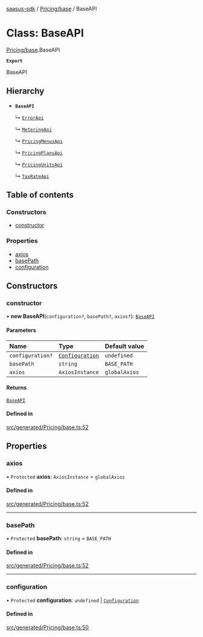 [saasus-sdk](../README.md) / [Pricing/base](../modules/Pricing_base.md) / BaseAPI

# Class: BaseAPI

[Pricing/base](../modules/Pricing_base.md).BaseAPI

**`Export`**

BaseAPI

## Hierarchy

- **`BaseAPI`**

  ↳ [`ErrorApi`](Pricing_api.ErrorApi.md)

  ↳ [`MeteringApi`](Pricing_api.MeteringApi.md)

  ↳ [`PricingMenusApi`](Pricing_api.PricingMenusApi.md)

  ↳ [`PricingPlansApi`](Pricing_api.PricingPlansApi.md)

  ↳ [`PricingUnitsApi`](Pricing_api.PricingUnitsApi.md)

  ↳ [`TaxRateApi`](Pricing_api.TaxRateApi.md)

## Table of contents

### Constructors

- [constructor](Pricing_base.BaseAPI.md#constructor)

### Properties

- [axios](Pricing_base.BaseAPI.md#axios)
- [basePath](Pricing_base.BaseAPI.md#basepath)
- [configuration](Pricing_base.BaseAPI.md#configuration)

## Constructors

### constructor

• **new BaseAPI**(`configuration?`, `basePath?`, `axios?`): [`BaseAPI`](Pricing_base.BaseAPI.md)

#### Parameters

| Name | Type | Default value |
| :------ | :------ | :------ |
| `configuration?` | [`Configuration`](Pricing_configuration.Configuration.md) | `undefined` |
| `basePath` | `string` | `BASE_PATH` |
| `axios` | `AxiosInstance` | `globalAxios` |

#### Returns

[`BaseAPI`](Pricing_base.BaseAPI.md)

#### Defined in

[src/generated/Pricing/base.ts:52](https://github.com/saasus-platform/saasus-sdk-javascript/blob/55abc15/src/generated/Pricing/base.ts#L52)

## Properties

### axios

• `Protected` **axios**: `AxiosInstance` = `globalAxios`

#### Defined in

[src/generated/Pricing/base.ts:52](https://github.com/saasus-platform/saasus-sdk-javascript/blob/55abc15/src/generated/Pricing/base.ts#L52)

___

### basePath

• `Protected` **basePath**: `string` = `BASE_PATH`

#### Defined in

[src/generated/Pricing/base.ts:52](https://github.com/saasus-platform/saasus-sdk-javascript/blob/55abc15/src/generated/Pricing/base.ts#L52)

___

### configuration

• `Protected` **configuration**: `undefined` \| [`Configuration`](Pricing_configuration.Configuration.md)

#### Defined in

[src/generated/Pricing/base.ts:50](https://github.com/saasus-platform/saasus-sdk-javascript/blob/55abc15/src/generated/Pricing/base.ts#L50)
